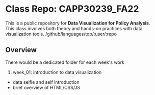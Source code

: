 # Class Repo: CAPP30239_FA22
This is a public repository for **Data Visualization for Policy Analysis**. \
This class involves both theory and hands-on practices with data visualization tools. /github/languages/top/:user/:repo
## Overview
There would be a dedicated folder for each week's work
1. week_01: introduction to data visualization
  - data selfie and self introduction
  - brief overview of HTML/CSS/JS